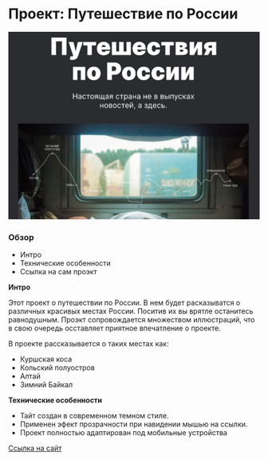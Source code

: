 # Проект: Путешествие по России

<img src="./images/README_header.png" alt="Скриншот шапки сайта">


### Обзор
* Интро
* Технические особенности
* Ссылка на сам проэкт

**Интро**

Этот проект о путешествии по России.
В нем будет расказыватся о различных красивых местах России. Поситив их вы врятле останитесь равнодушным. Проэкт сопровождается множеством иллюстраций, что в свою очередь осставляет приятное впечатление о проекте.

В проекте рассказывается о таких местах как:
  * Куршская коса
  * Кольский полуостров
  * Алтай
  * Зимний Байкал

**Технические особенности**

* Тайт создан в современном темном стиле.
* Применен эфект прозрачности при навидении мышью на ссылки.
* Проект полностью адаптирован под мобильные устройства





[Ссылка на сайт](https://000ren000.github.io/russian-travel/)




